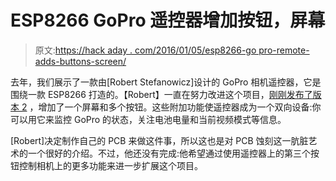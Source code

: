 # ESP8266 GoPro 遥控器增加按钮，屏幕

> 原文:[https://hack aday . com/2016/01/05/esp8266-go pro-remote-adds-buttons-screen/](https://hackaday.com/2016/01/05/esp8266-gopro-remote-adds-buttons-screen/)

去年，我们展示了一款由[Robert Stefanowicz]设计的 GoPro 相机遥控器，它是围绕一款 ESP8266 打造的。【Robert】一直在努力改进这个项目，[刚刚发布了版本 2](http://euerdesign.de/2016/01/04/gopro-remote-v2/) ，增加了一个屏幕和多个按钮。这些附加功能使遥控器成为一个双向设备:你可以用它来监控 GoPro 的状态，关注电池电量和当前视频模式等信息。

[Robert]决定制作自己的 PCB 来做这件事，所以这也是对 PCB 蚀刻这一肮脏艺术的一个很好的介绍。不过，他还没有完成:他希望通过使用遥控器上的第三个按钮控制相机上的更多功能来进一步扩展这个项目。